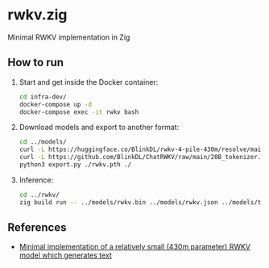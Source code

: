 # rwkv.zig
Minimal RWKV implementation in Zig

## How to run
1. Start and get inside the Docker container:
    ```bash
    cd infra-dev/
    docker-compose up -d
    docker-compose exec -it rwkv bash
    ```
2. Download models and export to another format:
    ```bash
    cd ../models/
    curl -L https://huggingface.co/BlinkDL/rwkv-4-pile-430m/resolve/main/RWKV-4-Pile-430M-20220808-8066.pth -o rwkv.pth
    curl -L https://github.com/BlinkDL/ChatRWKV/raw/main/20B_tokenizer.json -o tokenizer.json
    python3 export.py ./rwkv.pth ./
    ```
3. Inference:
    ```bash
    cd ../rwkv/
    zig build run -- ../models/rwkv.bin ../models/rwkv.json ../models/tokenizer.json
    ```

## References
- [Minimal implementation of a relatively small (430m parameter) RWKV model which generates text](https://johanwind.github.io/2023/03/23/rwkv_details.html)

